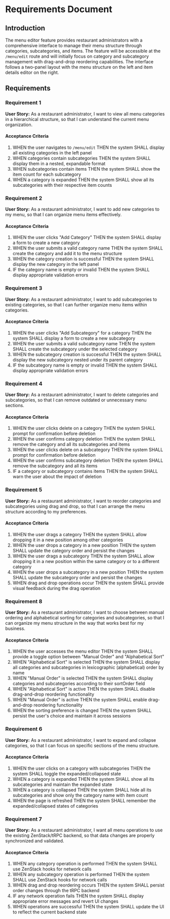 # Requirements Document

## Introduction

The menu editor feature provides restaurant administrators with a comprehensive interface to manage their menu structure through categories, subcategories, and items. The feature will be accessible at the `/menu/edit` route and will initially focus on category and subcategory management with drag-and-drop reordering capabilities. The interface follows a two-panel layout with the menu structure on the left and item details editor on the right.

## Requirements

### Requirement 1

**User Story:** As a restaurant administrator, I want to view all menu categories in a hierarchical structure, so that I can understand the current menu organization.

#### Acceptance Criteria

1. WHEN the user navigates to `/menu/edit` THEN the system SHALL display all existing categories in the left panel
2. WHEN categories contain subcategories THEN the system SHALL display them in a nested, expandable format
3. WHEN subcategories contain items THEN the system SHALL show the item count for each subcategory
4. WHEN a category is expanded THEN the system SHALL show all its subcategories with their respective item counts

### Requirement 2

**User Story:** As a restaurant administrator, I want to add new categories to my menu, so that I can organize menu items effectively.

#### Acceptance Criteria

1. WHEN the user clicks "Add Category" THEN the system SHALL display a form to create a new category
2. WHEN the user submits a valid category name THEN the system SHALL create the category and add it to the menu structure
3. WHEN the category creation is successful THEN the system SHALL display the new category in the left panel
4. IF the category name is empty or invalid THEN the system SHALL display appropriate validation errors

### Requirement 3

**User Story:** As a restaurant administrator, I want to add subcategories to existing categories, so that I can further organize menu items within categories.

#### Acceptance Criteria

1. WHEN the user clicks "Add Subcategory" for a category THEN the system SHALL display a form to create a new subcategory
2. WHEN the user submits a valid subcategory name THEN the system SHALL create the subcategory under the selected category
3. WHEN the subcategory creation is successful THEN the system SHALL display the new subcategory nested under its parent category
4. IF the subcategory name is empty or invalid THEN the system SHALL display appropriate validation errors

### Requirement 4

**User Story:** As a restaurant administrator, I want to delete categories and subcategories, so that I can remove outdated or unnecessary menu sections.

#### Acceptance Criteria

1. WHEN the user clicks delete on a category THEN the system SHALL prompt for confirmation before deletion
2. WHEN the user confirms category deletion THEN the system SHALL remove the category and all its subcategories and items
3. WHEN the user clicks delete on a subcategory THEN the system SHALL prompt for confirmation before deletion
4. WHEN the user confirms subcategory deletion THEN the system SHALL remove the subcategory and all its items
5. IF a category or subcategory contains items THEN the system SHALL warn the user about the impact of deletion

### Requirement 5

**User Story:** As a restaurant administrator, I want to reorder categories and subcategories using drag and drop, so that I can arrange the menu structure according to my preferences.

#### Acceptance Criteria

1. WHEN the user drags a category THEN the system SHALL allow dropping it in a new position among other categories
2. WHEN the user drops a category in a new position THEN the system SHALL update the category order and persist the changes
3. WHEN the user drags a subcategory THEN the system SHALL allow dropping it in a new position within the same category or to a different category
4. WHEN the user drops a subcategory in a new position THEN the system SHALL update the subcategory order and persist the changes
5. WHEN drag and drop operations occur THEN the system SHALL provide visual feedback during the drag operation

### Requirement 8

**User Story:** As a restaurant administrator, I want to choose between manual ordering and alphabetical sorting for categories and subcategories, so that I can organize my menu structure in the way that works best for my business.

#### Acceptance Criteria

1. WHEN the user accesses the menu editor THEN the system SHALL provide a toggle option between "Manual Order" and "Alphabetical Sort"
2. WHEN "Alphabetical Sort" is selected THEN the system SHALL display all categories and subcategories in lexicographic (alphabetical) order by name
3. WHEN "Manual Order" is selected THEN the system SHALL display categories and subcategories according to their sortOrder field
4. WHEN "Alphabetical Sort" is active THEN the system SHALL disable drag-and-drop reordering functionality
5. WHEN "Manual Order" is active THEN the system SHALL enable drag-and-drop reordering functionality
6. WHEN the sorting preference is changed THEN the system SHALL persist the user's choice and maintain it across sessions

### Requirement 6

**User Story:** As a restaurant administrator, I want to expand and collapse categories, so that I can focus on specific sections of the menu structure.

#### Acceptance Criteria

1. WHEN the user clicks on a category with subcategories THEN the system SHALL toggle the expanded/collapsed state
2. WHEN a category is expanded THEN the system SHALL show all its subcategories and maintain the expanded state
3. WHEN a category is collapsed THEN the system SHALL hide all its subcategories and show only the category name with item count
4. WHEN the page is refreshed THEN the system SHALL remember the expanded/collapsed states of categories

### Requirement 7

**User Story:** As a restaurant administrator, I want all menu operations to use the existing ZenStack/tRPC backend, so that data changes are properly synchronized and validated.

#### Acceptance Criteria

1. WHEN any category operation is performed THEN the system SHALL use ZenStack hooks for network calls
2. WHEN any subcategory operation is performed THEN the system SHALL use ZenStack hooks for network calls
3. WHEN drag and drop reordering occurs THEN the system SHALL persist order changes through the tRPC backend
4. IF any network operation fails THEN the system SHALL display appropriate error messages and revert UI changes
5. WHEN operations are successful THEN the system SHALL update the UI to reflect the current backend state